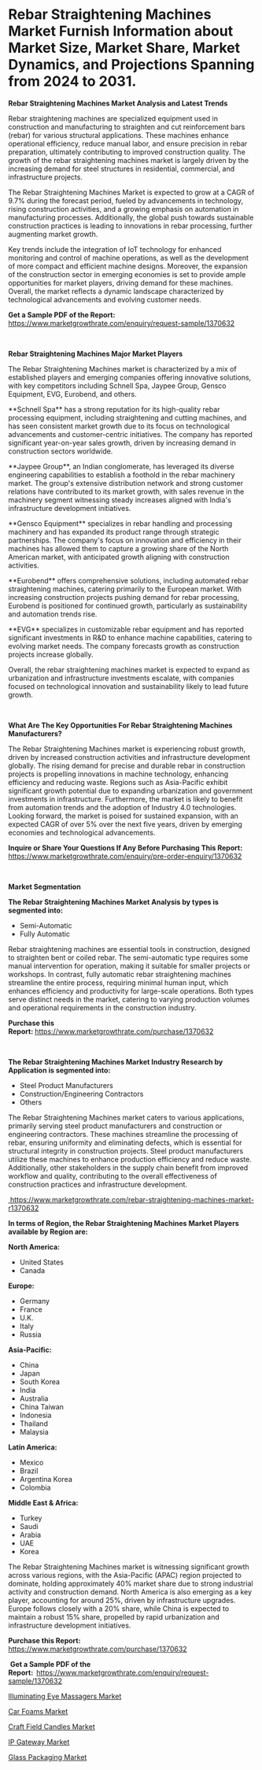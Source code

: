 <p><h1>Rebar Straightening Machines Market Furnish Information about Market Size, Market Share, Market Dynamics, and Projections Spanning from 2024 to 2031.</h1></p><p><strong>Rebar Straightening Machines Market Analysis and Latest Trends</strong></p>
<p><p>Rebar straightening machines are specialized equipment used in construction and manufacturing to straighten and cut reinforcement bars (rebar) for various structural applications. These machines enhance operational efficiency, reduce manual labor, and ensure precision in rebar preparation, ultimately contributing to improved construction quality. The growth of the rebar straightening machines market is largely driven by the increasing demand for steel structures in residential, commercial, and infrastructure projects.</p><p>The Rebar Straightening Machines Market is expected to grow at a CAGR of 9.7% during the forecast period, fueled by advancements in technology, rising construction activities, and a growing emphasis on automation in manufacturing processes. Additionally, the global push towards sustainable construction practices is leading to innovations in rebar processing, further augmenting market growth. </p><p>Key trends include the integration of IoT technology for enhanced monitoring and control of machine operations, as well as the development of more compact and efficient machine designs. Moreover, the expansion of the construction sector in emerging economies is set to provide ample opportunities for market players, driving demand for these machines. Overall, the market reflects a dynamic landscape characterized by technological advancements and evolving customer needs.</p></p>
<p><strong>Get a Sample PDF of the Report:&nbsp;</strong> <a href="https://www.marketgrowthrate.com/enquiry/request-sample/1370632">https://www.marketgrowthrate.com/enquiry/request-sample/1370632</a></p>
<p>&nbsp;</p>
<p><strong>Rebar Straightening Machines Major Market Players</strong></p>
<p><p>The Rebar Straightening Machines market is characterized by a mix of established players and emerging companies offering innovative solutions, with key competitors including Schnell Spa, Jaypee Group, Gensco Equipment, EVG, Eurobend, and others.</p><p>**Schnell Spa** has a strong reputation for its high-quality rebar processing equipment, including straightening and cutting machines, and has seen consistent market growth due to its focus on technological advancements and customer-centric initiatives. The company has reported significant year-on-year sales growth, driven by increasing demand in construction sectors worldwide.</p><p>**Jaypee Group**, an Indian conglomerate, has leveraged its diverse engineering capabilities to establish a foothold in the rebar machinery market. The group's extensive distribution network and strong customer relations have contributed to its market growth, with sales revenue in the machinery segment witnessing steady increases aligned with India's infrastructure development initiatives.</p><p>**Gensco Equipment** specializes in rebar handling and processing machinery and has expanded its product range through strategic partnerships. The company's focus on innovation and efficiency in their machines has allowed them to capture a growing share of the North American market, with anticipated growth aligning with construction activities.</p><p>**Eurobend** offers comprehensive solutions, including automated rebar straightening machines, catering primarily to the European market. With increasing construction projects pushing demand for rebar processing, Eurobend is positioned for continued growth, particularly as sustainability and automation trends rise.</p><p>**EVG** specializes in customizable rebar equipment and has reported significant investments in R&D to enhance machine capabilities, catering to evolving market needs. The company forecasts growth as construction projects increase globally.</p><p>Overall, the rebar straightening machines market is expected to expand as urbanization and infrastructure investments escalate, with companies focused on technological innovation and sustainability likely to lead future growth.</p></p>
<p>&nbsp;</p>
<p><strong>What Are The Key Opportunities For Rebar Straightening Machines Manufacturers?</strong></p>
<p><p>The Rebar Straightening Machines market is experiencing robust growth, driven by increased construction activities and infrastructure development globally. The rising demand for precise and durable rebar in construction projects is propelling innovations in machine technology, enhancing efficiency and reducing waste. Regions such as Asia-Pacific exhibit significant growth potential due to expanding urbanization and government investments in infrastructure. Furthermore, the market is likely to benefit from automation trends and the adoption of Industry 4.0 technologies. Looking forward, the market is poised for sustained expansion, with an expected CAGR of over 5% over the next five years, driven by emerging economies and technological advancements.</p></p>
<p><strong>Inquire or Share Your Questions If Any Before Purchasing This Report:</strong> <a href="https://www.marketgrowthrate.com/enquiry/pre-order-enquiry/1370632">https://www.marketgrowthrate.com/enquiry/pre-order-enquiry/1370632</a></p>
<p>&nbsp;</p>
<p><strong>Market Segmentation</strong></p>
<p><strong>The Rebar Straightening Machines Market Analysis by types is segmented into:</strong></p>
<p><ul><li>Semi-Automatic</li><li>Fully Automatic</li></ul></p>
<p><p>Rebar straightening machines are essential tools in construction, designed to straighten bent or coiled rebar. The semi-automatic type requires some manual intervention for operation, making it suitable for smaller projects or workshops. In contrast, fully automatic rebar straightening machines streamline the entire process, requiring minimal human input, which enhances efficiency and productivity for large-scale operations. Both types serve distinct needs in the market, catering to varying production volumes and operational requirements in the construction industry.</p></p>
<p><strong>Purchase this Report:&nbsp;</strong><a href="https://www.marketgrowthrate.com/purchase/1370632">https://www.marketgrowthrate.com/purchase/1370632</a></p>
<p>&nbsp;</p>
<p><strong>The Rebar Straightening Machines Market Industry Research by Application is segmented into:</strong></p>
<p><ul><li>Steel Product Manufacturers</li><li>Construction/Engineering Contractors</li><li>Others</li></ul></p>
<p><p>The Rebar Straightening Machines market caters to various applications, primarily serving steel product manufacturers and construction or engineering contractors. These machines streamline the processing of rebar, ensuring uniformity and eliminating defects, which is essential for structural integrity in construction projects. Steel product manufacturers utilize these machines to enhance production efficiency and reduce waste. Additionally, other stakeholders in the supply chain benefit from improved workflow and quality, contributing to the overall effectiveness of construction practices and infrastructure development.</p></p>
<p><a href="https://www.marketgrowthrate.com/rebar-straightening-machines-market-r1370632">&nbsp;https://www.marketgrowthrate.com/rebar-straightening-machines-market-r1370632</a></p>
<p><strong>In terms of Region, the Rebar Straightening Machines Market Players available by Region are:</strong></p>
<p>
    <p> <strong> North America: </strong>
        <ul>
            <li>United States</li>
            <li>Canada</li>
        </ul>
        </p> 
    <p> <strong> Europe: </strong>
        <ul>
            <li>Germany</li>
            <li>France</li>
            <li>U.K.</li>
            <li>Italy</li>
            <li>Russia</li>
        </ul>
        </p> 
    <p> <strong> Asia-Pacific: </strong>
        <ul>
            <li>China</li>
            <li>Japan</li>
            <li>South Korea</li>
            <li>India</li>
            <li>Australia</li>
            <li>China Taiwan</li>
            <li>Indonesia</li>
            <li>Thailand</li>
            <li>Malaysia</li>
        </ul>
        </p> 
    <p> <strong> Latin America: </strong>
        <ul>
            <li>Mexico</li>
            <li>Brazil</li>
            <li>Argentina Korea</li>
            <li>Colombia</li>
        </ul>
        </p> 
    <p> <strong> Middle East & Africa: </strong>
        <ul>
            <li>Turkey</li>
            <li>Saudi</li>
            <li>Arabia</li>
            <li>UAE</li>
            <li>Korea</li>
        </ul>
    </p>
    </p>
<p><p>The Rebar Straightening Machines market is witnessing significant growth across various regions, with the Asia-Pacific (APAC) region projected to dominate, holding approximately 40% market share due to strong industrial activity and construction demand. North America is also emerging as a key player, accounting for around 25%, driven by infrastructure upgrades. Europe follows closely with a 20% share, while China is expected to maintain a robust 15% share, propelled by rapid urbanization and infrastructure development initiatives.</p></p>
<p><strong>Purchase this Report: </strong><a href="https://www.marketgrowthrate.com/purchase/1370632">https://www.marketgrowthrate.com/purchase/1370632</a></p>
<p>&nbsp;<strong>Get a Sample PDF of the Report:&nbsp;&nbsp;</strong><a href="https://www.marketgrowthrate.com/enquiry/request-sample/1370632">https://www.marketgrowthrate.com/enquiry/request-sample/1370632</a></p>
<p><strong></strong></p>
<p><p><a href="https://github.com/NorbertYates/Market-Research-Report-List-7/blob/main/illuminating-eye-massagers-market.md">Illuminating Eye Massagers Market</a></p><p><a href="https://issuu.com/reportprime-2/docs/car-foams-market-size-2030.pptx_9ba3d62ab8fe18">Car Foams Market</a></p><p><a href="https://issuu.com/reportprime-2/docs/craft-field-candles-market-size-203_015f31655276ab">Craft Field Candles Market</a></p><p><a href="https://www.linkedin.com/pulse/ip-gateway-market-indicators-size-regional-breakdown-lcsxe">IP Gateway Market</a></p><p><a href="https://www.linkedin.com/pulse/how-glass-packaging-market-evolved-key-trends-regional-dynamics-xfcnc">Glass Packaging Market</a></p></p>